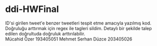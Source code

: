 # ddi-HWFinal
ID'si girilen tweet'e benzer tweetleri tespit etme amacıyla yazılmış kod. Doğruluğu arttırmak için regex ile tagleri sildim. Detaylı bir şekilde talep edilen doğrultuda doğruluk arttırılabilir.
<br>
Mücahid Özer  193405051
Mehmet Serhan Düzce 203405026
